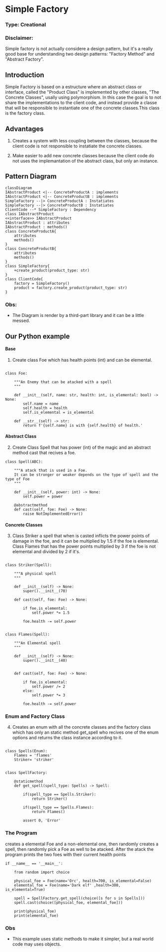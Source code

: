 # Simple Factory

### Type: Creational

### Disclaimer:

Simple factory is not actually considere a design pattern, but it's a really good base for understanding two design patterns: "Factory Method" and "Abstract Factory".

## Introduction

Simple Factory is based on a estructure where an abstract class or interface, called the "Product Class" is implemented by other classes, "The Concrete Classes", usally using polymorphism. In this case the goal is to not share the implementations to the client code, and instead  provide a classe that will be responsible to instantiate one of the concrete classes.This class is the factory class.

## Advantages

1. Creates a system with less coupling between the classes, because the client code is not responsible to instatiate the concrete classes.

2. Make easier to add new concrete classes because the client code do not uses the implemantation of the abstract class, but only an instance.

## Pattern Diagram

```mermaid
classDiagram
IAbstractProduct <|-- ConcreteProductA : implements
IAbstractProduct <|-- ConcreteProductB : implements
SimpleFactory --|> ConcreteProductA : Instatiates
SimpleFactory --|> ConcreteProductB : Instatiates
ClientCode --* SimpleFactory : Dependency
class IAbstractProduct
<<interface>> IAbstractProduct
IAbstractProduct : attributes
IAbstractProduct : methods()
class ConcreteProductA{
    attributes
    methods()
}
class ConcreteProductB{
    attributes
    methods()
}
class SimpleFactory{
    +create_product(product_type: str)
}
class ClientCode{
    factory = SimpleFactory()
    product = factory.create_product(product_type: str)
}
```
### Obs:

* The Diagram is render by a third-part library and it can be a little messed.

## Our Python example

#### Base

1. Create class Foe which has health points (int) and can be elemental.

```

class Foe:
    
    """An Enemy that can be atacked with a spell
    """
    
    def __init__(self, name: str, health: int, is_elemental: bool) -> None:
        self.name = name
        self.health = health
        self.is_elemental = is_elemental

    def __str__(self) -> str:
        return f'{self.name} is with {self.health} of health.'

```

#### Abstract Class

2. Create Class Spell that has power (int) of the magic and an abstract method cast that recives a foe.

```
class Spell(ABC):
    
    """A atack that is used in a Foe. 
    It can be stronger or weaker depends on the type of spell and the type of Foe
    """
    
    def __init__(self, power: int) -> None:
        self.power = power
    
    @abstractmethod
    def cast(self, foe: Foe) -> None:
        raise NotImplementedError()

```
#### Concrete Classes

3. Class Striker a spell that when is casted inflicts the power points of damage in the foe, and it can be multiplied by 1.5 if the foe is elemental. Class Flames  that has the power points multiplied by 3 if the foe is not elemental and divided by 2 if it's.

```

class Striker(Spell):
    
    """A physical spell
    """
    
    def __init__(self) -> None:
        super().__init__(70)
        
    def cast(self, foe: Foe) -> None:
        
        if foe.is_elemental:
            self.power *= 1.5
        
        foe.health -= self.power


class Flames(Spell):
    
    """An Elemental spell
    """
    
    def __init__(self) -> None:
        super().__init__(40)
    
    
    def cast(self, foe: Foe) -> None:
            
        if foe.is_elemental:
            self.power /= 2
        else:
            self.power *= 3
        
        foe.health -= self.power

```

### Enum and Factory Class

4. Creates an enum with all the concrete classes and the factory class which has only an static method get_spell who recives one of the enum options and returns the class instance according to it.

```

class Spells(Enum):
    Flames = 'flames'
    Striker= 'striker'


class SpellFactory:
    
    @staticmethod
    def get_spell(spell_type: Spells) -> Spell:

        if(spell_type == Spells.Striker):
            return Striker()
        
        if(spell_type == Spells.Flames):
            return Flames()
        
        assert 0, 'Error'

```

### The Program

creates a elemental Foe and a non-elemental one, then randomly creates a spell, then randomly pick a Foe as well to be atacked.
After the atack the program prints the two foes with their current health points 

```
if __name__ == '__main__':
    
    from random import choice
    
    physical_foe = Foe(name='Orc', health=700, is_elemental=False)
    elemental_foe = Foe(name='Dark elf' ,health=300, is_elemental=True)
    
    spell = SpellFactory.get_spell(choice([s for s in Spells]))
    spell.cast(choice([physical_foe, elemental_foe]))
    
    print(physical_foe)
    print(elemental_foe)

```

### Obs

* This example uses static methods to make it simpler, but a real world code may uses objects.
